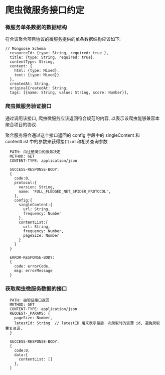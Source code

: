 # 爬虫微服务接口约定 

### 微服务单条数据的数据结构
 符合该聚合项目协议的微服务提供的单条数据结构应该如下:
~~~
// Mongoose Schema
  resourceId: {type: String, required: true },
  title: {type: String, required: true},
  contentType: String,
  content: {
    html: {type: Mixed},
    text: {type: Mixed}}
  },
  createdAt: String,
  originalCreatedAt: String,
  tags: [{name: String, value: String, score: Number}],
~~~


### 爬虫微服务验证接口
通过调用该接口, 爬虫微服务应该返回符合规范的内容,
以表示该爬虫能够兼容本聚合项目的协议.

聚合服务将会通过这个接口返回的 config 字段中的 singleContent 和 contentList
中的参数来获得接口 url 和相关查询参数
~~~
  PATH: 由注册爬虫的服务决定
  METHOD: GET
  CONTENT-TYPE: application/json

  SUCCESS-RESPONSE-BODY:
  {
    code:0,
    protocol:{
      version: String, 
      name: 'FULL_FLEDGED_NET_SPIDER_PROTOCOL', 
    },
    config:{
      singleContent:{
        url: String,
        frequency: Number
      }, 
      contentList:{
        url: String,
        frequency: Number,
        pageSize: Number
      } 
    } 
  } 

  ERROR-RESPONSE-BODY:
  {
    code: errorCode,
    msg: errorMessage 
  }
~~~ 
### 获取爬虫微服务数据的接口
~~~
  PATH: 由验证接口返回
  METHOD: GET
  CONTENT-TYPE: application/json
  REQUEST-_PARAMS: {
    pageSize: Number, 
    latestId: String  // latestID 用来表示最后一次爬取时的资源 id, 避免爬取重复资源.
  }

  SUCCESS-RESPONSE-BODY:
  {
    code:0, 
    data:{ 
      contentList: [] 
    },
  } 
~~~

